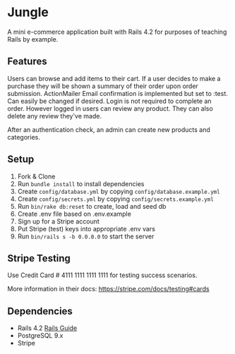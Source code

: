 # Jungle

A mini e-commerce application built with Rails 4.2 for purposes of teaching Rails by example.

## Features
Users can browse and add items to their cart. If a user decides to make a purchase they will be shown a summary of their order upon order submission. ActionMailer Email confirmation is implemented but set to :test. Can easily be changed if desired.
Login is not required to complete an order. However logged in users can review any product. They can also delete any review they've made.

After an authentication check, an admin can create new products and categories.


## Setup

1. Fork & Clone
2. Run `bundle install` to install dependencies
3. Create `config/database.yml` by copying `config/database.example.yml`
4. Create `config/secrets.yml` by copying `config/secrets.example.yml`
5. Run `bin/rake db:reset` to create, load and seed db
6. Create .env file based on .env.example
7. Sign up for a Stripe account
8. Put Stripe (test) keys into appropriate .env vars
9. Run `bin/rails s -b 0.0.0.0` to start the server

## Stripe Testing

Use Credit Card # 4111 1111 1111 1111 for testing success scenarios.

More information in their docs: <https://stripe.com/docs/testing#cards>

## Dependencies

* Rails 4.2 [Rails Guide](http://guides.rubyonrails.org/v4.2/)
* PostgreSQL 9.x
* Stripe
